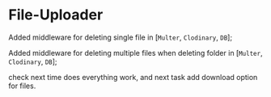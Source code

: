 # File-Uploader

Added middleware for deleting single file in [``Multer``, ``Clodinary``, ``DB``];

Added middleware for deleting multiple files when deleting folder in [``Multer``, ``Clodinary``, ``DB``];

check next time does everything work, and next task add download option for files.